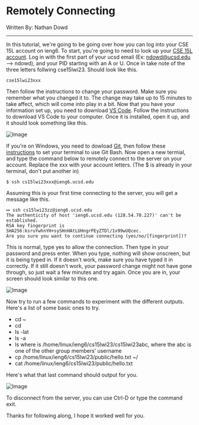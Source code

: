 # Remotely Connecting

Written By: Nathan Dowd

---

  In this tutorial, we're going to be going over how you can log into your CSE 15L account on ieng6. To start, you're going to need to look up your [CSE 15L account](https://sdacs.ucsd.edu/~icc/index.php). Log in with the first part of your ucsd email (Ex: ndowd@ucsd.edu --> ndowd), and your PID starting with an A or U. Once in take note of the three letters follwing cse15lwi23. Should look like this.

`cse15lwi23xxx`

Then follow the instructions to change your password. Make sure you remember what you changed it to. The change may take up to 15 minutes to take affect, which will come into play in a bit. Now that you have your information set up, you need to download [VS Code](https://code.visualstudio.com/). Follow the instructions to download VS Code to your computer. Once it is installed, open it up, and it should look something like this.

![Image](https://i.paste.pics/e87c5124b78cff605baba7e748fda477.png)

If you're on Windows, you need to dowload [Git](https://gitforwindows.org/), then follow these [instructions](https://stackoverflow.com/a/50527994) to set your terminal to use Git Bash. Now open a new termial, and type the command below to remotely connect to the server on your account. Replace the xxx with your account letters. (The $ is already in your terminal, don't put another in)

```
$ ssh cs15lwi23xxx@ieng6.ucsd.edu
```

Assuming this is your first time connecting to the server, you will get a message like this.

```
⤇ ssh cs15lwi23zz@ieng6.ucsd.edu
The authenticity of host 'ieng6.ucsd.edu (128.54.70.227)' can't be established.
RSA key fingerprint is SHA256:ksruYwhnYH+sySHnHAtLUHngrPEyZTDl/1x99wUQcec.
Are you sure you want to continue connecting (yes/no/[fingerprint])?
```

This is normal, type yes to allow the connection. Then type in your password and press enter. When you type, nothing will show onscreen, but it is being typed in. If it doesn't work, make sure you have typed it in correctly. If it still doesn't work, your password change might not have gone through, so just wait a few minutes and try again. Once you are in, your screen should look similar to this one.

![Image](https://i.paste.pics/49fe3a78a92b90c08cc4053cde0faf4c.png)

Now try to run a few commands to experiment with the different outputs. Here's a list of some basic ones to try.

- cd ~
- cd
- ls -lat
- ls -a
- ls <directory> where <directory> is /home/linux/ieng6/cs15lwi23/cs15lwi23abc, where the abc is one of the other group members’ username
- cp /home/linux/ieng6/cs15lwi23/public/hello.txt ~/
- cat /home/linux/ieng6/cs15lwi23/public/hello.txt
  
Here's what that last command should output for you.

![Image](https://i.paste.pics/b139a0a9c426bb18cb2d3e1c377e8729.png)
  
To disconnect from the server, you can use Ctrl-D or type the command exit.

Thanks for following along, I hope it worked well for you.

